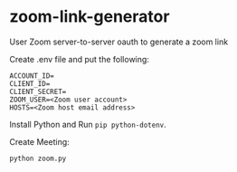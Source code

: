 # zoom-link-generator
User Zoom server-to-server oauth to generate a zoom link

Create .env file and put the following: 

```
ACCOUNT_ID=
CLIENT_ID=
CLIENT_SECRET=
ZOOM_USER=<Zoom user account>
HOSTS=<Zoom host email address>
```

Install Python and Run `pip python-dotenv`. 

Create Meeting: 
```
python zoom.py
```
